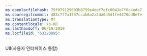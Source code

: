 ```yaml
---
ms.openlocfilehash: 79f079129603b8759e4eef7efc0043e7f6c4eda7
ms.sourcegitcommit: 483c777a1537ccab6a2a2da6a5d1fe4470dd0e7e
ms.translationtype: MT
ms.contentlocale: ko-KR
ms.lasthandoff: 06/19/2019
ms.locfileid: "63320895"
---
```

UII(사용자 인터페이스 통합)